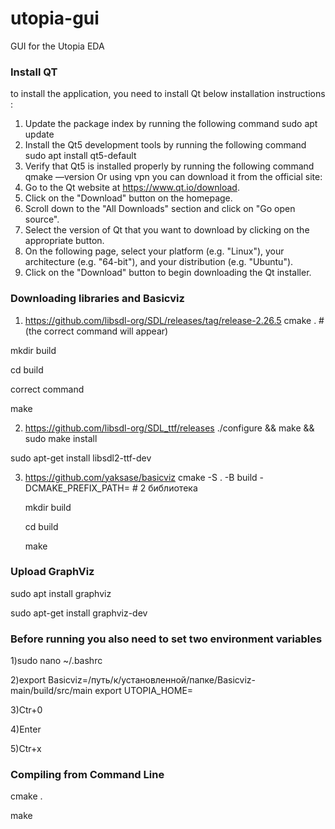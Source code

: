 # utopia-gui
GUI for the Utopia EDA

### Install QT

to install the application, you need to install Qt below installation instructions : 
1) Update the package index by running the following command
sudo apt update
2) Install the Qt5 development tools by running the following command
sudo apt install qt5-default
3) Verify that Qt5 is installed properly by running the following command
qmake —version
Or using vpn you can download it from the official site:
1) Go to the Qt website at https://www.qt.io/download.
2) Click on the "Download" button on the homepage.
3) Scroll down to the "All Downloads" section and click on "Go open source".
4) Select the version of Qt that you want to download by clicking on the appropriate button.
5) On the following page, select your platform (e.g. "Linux"), your architecture (e.g. "64-bit"), and your distribution (e.g. "Ubuntu").
6) Click on the "Download" button to begin downloading the Qt installer. 
### Downloading libraries and Basicviz
1) https://github.com/libsdl-org/SDL/releases/tag/release-2.26.5
  cmake . #(the correct command will appear)
  
  mkdir build
  
  cd build
  
  correct command
  
  make
  
2) https://github.com/libsdl-org/SDL_ttf/releases
  ./configure && make && sudo make install
  
  sudo apt-get install libsdl2-ttf-dev
  
3) https://github.com/yaksase/basicviz
   cmake -S . -B build -DCMAKE_PREFIX_PATH=<sdl2ttf-dir> # 2 библиотека
  
   mkdir build
  
   cd build
  
   make
### Upload GraphViz

sudo apt install graphviz

sudo apt-get install graphviz-dev
  
### Before running you also need to set two environment variables

  1)sudo nano ~/.bashrc

  2)export Basicviz=/путь/к/установленной/папке/Basicviz-main/build/src/main
  export UTOPIA_HOME=

  3)Ctr+0

  4)Enter

  5)Ctr+x
### Compiling from Command Line

  cmake .


  make 


